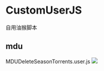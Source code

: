 # CustomUserJS
自用油猴脚本
## mdu
MDUDeleteSeasonTorrents.user.js
![](https://p.sda1.dev/23/d988936f85ef28ea70f068e9c7bf95fb/deletegroup.png)
